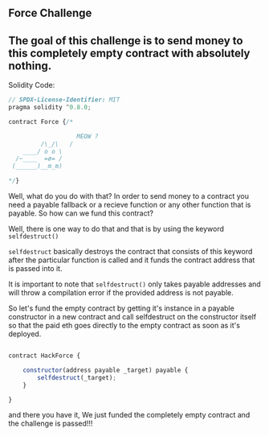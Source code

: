## Force Challenge

## The goal of this challenge is to send money to this completely empty contract with absolutely nothing.

Solidity Code: 

```javascript
// SPDX-License-Identifier: MIT
pragma solidity ^0.8.0;

contract Force {/*

                   MEOW ?
         /\_/\   /
    ____/ o o \
  /~____  =ø= /
 (______)__m_m)

*/}
```

Well, what do you do with that? In order to send money to a contract you need a payable fallback or a recieve function or any other function that is payable. So how can we fund this contract?

Well, there is one way to do that and that is by using the keyword `selfdestruct()`

`selfdestruct` basically destroys the contract that consists of this keyword after the particular function is called and it funds the contract address that is passed into it.

It is important to note that `selfdestruct()` only takes payable addresses and will throw a compilation error if the provided address is not payable.


So let's fund the empty contract by getting it's instance in a payable constructor in a new contract and call selfdestruct on the constructor itself so that the paid eth goes directly to the empty contract as soon as it's deployed.

```javascript

contract HackForce {

    constructor(address payable _target) payable {
        selfdestruct(_target);
    }

}

```

and there you have it, We just funded the completely empty contract and the challenge is passed!!!
